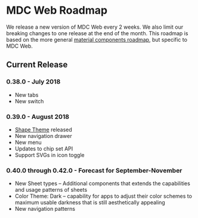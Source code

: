 # MDC Web Roadmap
We release a new version of MDC Web every 2 weeks. We also limit our breaking changes to one release at the end of the month. This roadmap is based on the more general [material components roadmap](https://github.com/material-components/material-components/blob/develop/ROADMAP.md), but specific to MDC Web.

## Current Release
### 0.38.0 - July 2018
- New tabs
- New switch

### 0.39.0 - August 2018
- [Shape Theme](https://material.io/go/design-shape) released 
- New navigation drawer
- New menu
- Updates to chip set API
- Support SVGs in icon toggle

### 0.40.0 through 0.42.0 - Forecast for September-November
- New Sheet types – Additional components that extends the capabilities and usage patterns of sheets
- Color Theme: Dark – capability for apps to adjust their color schemes to maximum usable darkness that is still aesthetically appealing
- New navigation patterns